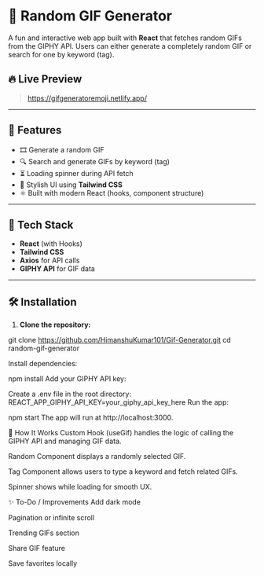 # 🎲 Random GIF Generator

A fun and interactive web app built with **React** that fetches random GIFs from the GIPHY API. Users can either generate a completely random GIF or search for one by keyword (tag).

## 🔥 Live Preview

> https://gifgeneratoremoji.netlify.app/

---
## 📸 Features

- 🎞️ Generate a random GIF
- 🔍 Search and generate GIFs by keyword (tag)
- ⏳ Loading spinner during API fetch
- 🎨 Stylish UI using **Tailwind CSS**
- ⚛️ Built with modern React (hooks, component structure)

---
## 🚀 Tech Stack

- **React** (with Hooks)
- **Tailwind CSS**
- **Axios** for API calls
- **GIPHY API** for GIF data

---
## 🛠️ Installation

1. **Clone the repository:**

git clone https://github.com/HimanshuKumar101/Gif-Generator.git
cd random-gif-generator

Install dependencies:

npm install
Add your GIPHY API key:

Create a .env file in the root directory:
REACT_APP_GIPHY_API_KEY=your_giphy_api_key_here
Run the app:

npm start
The app will run at http://localhost:3000.

🧠 How It Works
Custom Hook (useGif) handles the logic of calling the GIPHY API and managing GIF data.

Random Component displays a randomly selected GIF.

Tag Component allows users to type a keyword and fetch related GIFs.

Spinner shows while loading for smooth UX.

✨ To-Do / Improvements
 Add dark mode
 
 Pagination or infinite scroll
 
 Trending GIFs section
 
 Share GIF feature
 
 Save favorites locally



